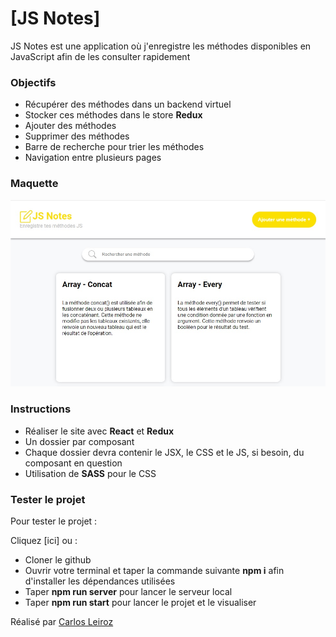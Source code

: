 # [JS Notes]

JS Notes est une application où j'enregistre les méthodes disponibles en JavaScript afin de les consulter rapidement

### Objectifs

- Récupérer des méthodes dans un backend virtuel
- Stocker ces méthodes dans le store **Redux**
- Ajouter des méthodes
- Supprimer des méthodes
- Barre de recherche pour trier les méthodes
- Navigation entre plusieurs pages

### Maquette

![Maquette du site en desktop](./maquette/maquette-jsnotes.jpg "Maquette JS Notes")

### Instructions

- Réaliser le site avec **React** et **Redux**
- Un dossier par composant
- Chaque dossier devra contenir le JSX, le CSS et le JS, si besoin, du composant en question
- Utilisation de **SASS** pour le CSS

### Tester le projet

Pour tester le projet :

Cliquez [ici] ou :
- Cloner le github
- Ouvrir votre terminal et taper la commande suivante **npm i** afin d'installer les dépendances utilisées
- Taper **npm run server** pour lancer le serveur local
- Taper **npm run start** pour lancer le projet et le visualiser


Réalisé par [Carlos Leiroz](https://www.linkedin.com/in/carlos-leiroz/)
